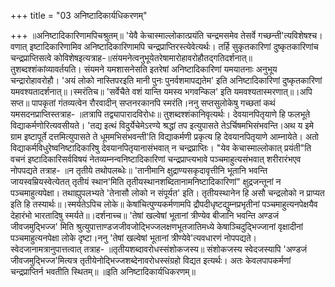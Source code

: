 +++
title = "03 अनिष्टादिकार्यधिकरणम्"

+++
॥अनिष्टादिकारिणामपिचश्रुतम्॥ 'येवै केचास्माल्लोकात्प्रयंति चन्द्रमसमेव तेसर्वे गच्छन्ती'त्यविशेषश्च। वणात् इष्टादिकारिणामिव अनिष्टादिकारिणामपि चन्द्रप्राप्तिरस्त्येवेत्यर्थः। तर्हि सुकृतकारिणां दुष्कृतकारिणांच चन्द्रप्राप्तिसत्वे कोविशेषइत्यत्राह-॥संयमनेत्वनुभूयेतरेषामारोहावरोहौतद्गतिदर्शनात्॥ तुशब्दश्शंकांव्यावर्तयति। संयमने यमशासनेसति इतरेषां अनिष्टादिकारिणां यमयातनाः अनुभूय चन्द्रारोहावरोहौ। 'अयं लोको नास्तिपरइति मानी पुनः पुनर्वशमापद्यतेम' इति अनिष्टादिकारिणां दुष्कृतकारिणां यमवश्यतादर्शनात्॥।स्मरंतिच॥ 'सर्वेचैते वशं यान्ति यमस्य भगवन्किल' इति यमवश्यतास्मरणात्॥।अपि सप्त॥ पापकृतां गंतव्यत्वेन रौरवादीन् सप्तनरकानपि स्मरंति।ननु सप्तसुलोकेषु गच्छतां कथं यमसदनप्राप्तिस्तत्राह- ॥तत्रापि तद्व्यापारादविरोधः॥ तुशब्दश्शंकानिवृत्यर्थः। देवयानपितृयाणे हि फलभूते विद्याकर्मणोरित्यवसीयते। 'तद्य इत्थं विदुर्येचेमेऽरण्ये श्रद्धां तप इत्युपासते तेऽर्चिषमभिसंभवन्ति।अथ य इमे ग्राम इष्टापूर्ते दत्तमित्युपासते ते धूममभिसंभवन्ती'ति विद्याकर्मणी प्रकृत्य हि देवयानपितृयाणे आम्नायेते। अतो विद्याकर्मविधुरेष्वनिष्टादिकारिषु देवयानपितृयानासंभवात् न चन्द्रप्राप्तिः। "येव केचास्माल्लोकात् प्रयंती"ति वचनं इष्टादिकारिसर्वविषयं नेतव्यम्नन्वनिष्टादिकारिणां चन्द्रप्राप्त्यभावे पञ्चमाहुत्यसंभवात् शरीरारंभएव नोपपद्यते तत्राह- ॥न तृतीये तथोपलब्धेः॥ 'तानीमानि क्षुद्राण्यसकृदावृत्तीनि भूतानि भवन्ति जायस्वम्रियस्वेत्येतत् तृतीयं स्थान'मिति तृतीयस्थानशब्दितानामनिष्टादिकारिणां" क्षुद्रजन्तूनां न पञ्चमाहुत्यपेक्षा। तथाह्युपलभ्यते 'तेनासौ लोको न संपूर्यत' इति। तृतीयस्थानेन हि असौ चन्द्रलोको न प्राप्यत इति हि तस्यार्थः॥।स्मर्यतेऽपिच लोके॥ केषांचित्पुण्यकर्मणामपि द्रौपदीधृष्टद्युम्नप्रभृतीनां पञ्चमाहुत्यनपेक्षयैव देहारंभो भारतादिषु स्मर्यते॥।दर्शनाच्च॥ 'तेषां खल्वेषां भूतानां त्रीण्येव बीजानि भवन्ति अण्डजं जीवजमुद्भिज्ज' मिति श्रुत्युपात्ताण्डजजीवजोद्भिज्जलक्षणभूतजातिमध्ये केषाञ्चिदुद्भिज्जानां वृक्षादीनां पञ्चमाहुत्यनपेक्षा लोके दृष्टा।ननु 'तेषां खल्वेषां भूतानां त्रीण्येवे'त्यवधारणं नोपपद्यते। स्वेदजानामत्रानुपात्तत्वात् तत्राह- ॥तृतीयशब्दावरोधस्संशोकजस्य॥ संशोकजस्य स्वेदजस्यापि 'अण्डजं जीवजमुद्भिज्ज'मित्यत्र तृतीयेनोद्भिज्जशब्देनावरोधस्संग्रहो विद्यत इत्यर्थः। अतः केवलपापकर्मणां चन्द्रप्राप्तिर्न भवतीति स्थितम्॥ ॥इति अनिष्टादिकार्यधिकरणम्॥
